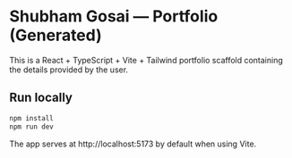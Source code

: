# Shubham Gosai — Portfolio (Generated)

This is a React + TypeScript + Vite + Tailwind portfolio scaffold containing the details provided by the user.

## Run locally

```bash
npm install
npm run dev
```

The app serves at http://localhost:5173 by default when using Vite.
